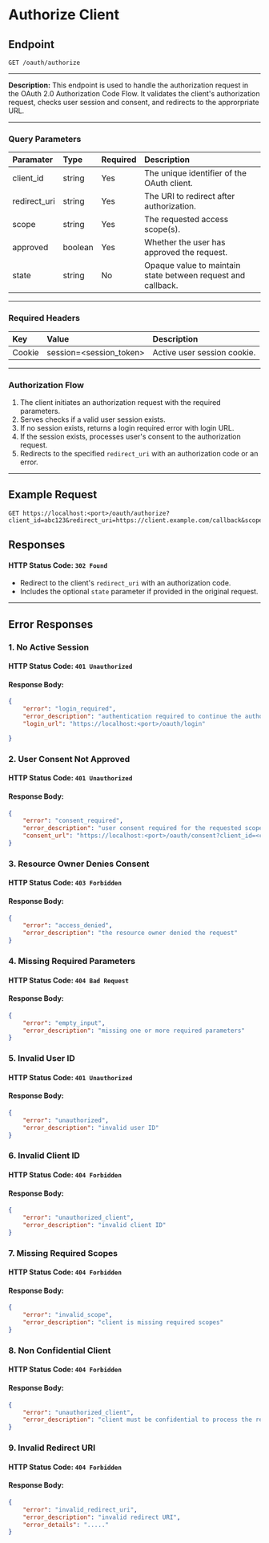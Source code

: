 # Authorize Client
## Endpoint
```
GET /oauth/authorize
```
---
**Description:** This endpoint is used to handle the authorization request in the OAuth 2.0 Authorization Code Flow. It validates the client's authorization request, checks user session and consent, and redirects to the approrpriate URL.

---
### Query Parameters
| Paramater            | Type          | Required | Description                                                  |
| :--------------------| :-------------| :--------| :------------------------------------------------------------|
| client_id            | string        | Yes      | The unique identifier of the OAuth client.                   |
| redirect_uri         | string        | Yes      | The URI to redirect after authorization.                     |
| scope                | string        | Yes      | The requested access scope(s).                               |
| approved             | boolean       | Yes      | Whether the user has approved the request.                   |
| state                | string        | No       | Opaque value to maintain state between request and callback. |
---

### Required Headers
| Key    | Value                   | Description                   |
| :------| :-----------------------| :-----------------------------|
| Cookie | session=<session_token> | Active user session cookie.
---

### Authorization Flow
1. The client initiates an authorization request with the required parameters.
2. Serves checks if a valid user session exists.
3. If no session exists, returns a login required error with login URL.
4. If the session exists, processes user's consent to the authorization request.
5. Redirects to the specified `redirect_uri` with an authorization code or an error.

---
## Example Request
```
GET https://localhost:<port>/oauth/authorize?client_id=abc123&redirect_uri=https://client.example.com/callback&scope=profile&approved=true&state=xyz
```

## Responses
#### HTTP Status Code: `302 Found`
- Redirect to the client's `redirect_uri` with an authorization code.
- Includes the optional `state` parameter if provided in the original request.

---

## Error Responses
### 1. No Active Session
#### HTTP Status Code: `401 Unauthorized`
#### Response Body:
```json
{
    "error": "login_required",
    "error_description": "authentication required to continue the authorization flow",
    "login_url": "https://localhost:<port>/oauth/login"

}
```
### 2. User Consent Not Approved
#### HTTP Status Code: `401 Unauthorized`
#### Response Body:
```json
{
    "error": "consent_required",
    "error_description": "user consent required for the requested scope",
    "consent_url": "https://localhost:<port>/oauth/consent?client_id=<client_id>&redirect_uri=<redirect_uri>&scope=<scopes>"
}
```

### 3. Resource Owner Denies Consent
#### HTTP Status Code: `403 Forbidden`
#### Response Body:
```json
{
    "error": "access_denied",
    "error_description": "the resource owner denied the request"
}
```

### 4. Missing Required Parameters
#### HTTP Status Code: `404 Bad Request`
#### Response Body:
```json
{
    "error": "empty_input",
    "error_description": "missing one or more required parameters"
}
```

### 5. Invalid User ID
#### HTTP Status Code: `401 Unauthorized`
#### Response Body:
```json
{
    "error": "unauthorized",
    "error_description": "invalid user ID"
}
```

### 6. Invalid Client ID
#### HTTP Status Code: `404 Forbidden`
#### Response Body:
```json
{
    "error": "unauthorized_client",
    "error_description": "invalid client ID"
}
```

### 7. Missing Required Scopes
#### HTTP Status Code: `404 Forbidden`
#### Response Body:
```json
{
    "error": "invalid_scope",
    "error_description": "client is missing required scopes"
}
```

### 8. Non Confidential Client
#### HTTP Status Code: `404 Forbidden`
#### Response Body:
```json
{
    "error": "unauthorized_client",
    "error_description": "client must be confidential to process the request"
}
```

### 9. Invalid Redirect URI
#### HTTP Status Code: `404 Forbidden`
#### Response Body:
```json
{
    "error": "invalid_redirect_uri",
    "error_description": "invalid redirect URI",
    "error_details": "....."
}
```